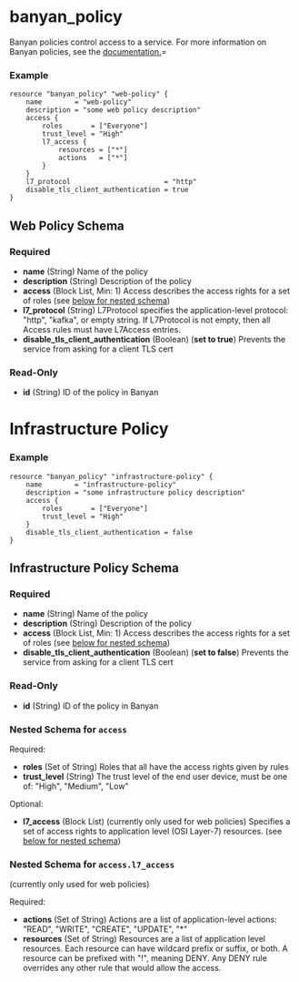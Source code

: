 # banyan_policy

Banyan policies control access to a service. For more information on Banyan policies, see the [documentation.](https://docs.banyanops.com/docs/feature-guides/administer-security-policies/policies/manage-policies/)=

### Example
```hcl
resource "banyan_policy" "web-policy" {
	name        = "web-policy"
	description = "some web policy description"
	access {
		roles       = ["Everyone"]
		trust_level = "High"
		l7_access {
			resources = ["*"]
			actions   = ["*"]
		}
	}
	l7_protocol                       = "http"
	disable_tls_client_authentication = true
}
```

<!-- schema generated by tfplugindocs -->
## Web Policy Schema
### Required
- **name** (String) Name of the policy
- **description** (String) Description of the policy
- **access** (Block List, Min: 1) Access describes the access rights for a set of roles (see [below for nested schema](#nestedblock--access))
- **l7_protocol** (String) L7Protocol specifies the application-level protocol: "http", "kafka", or empty string.
  If L7Protocol is not empty, then all Access rules must have L7Access entries.
- **disable_tls_client_authentication** (Boolean) (**set to true**) Prevents the service from asking for a client TLS cert

### Read-Only

- **id** (String) ID of the policy in Banyan



<a id="infrastructure-policy"></a>
# Infrastructure Policy
### Example
```hcl
resource "banyan_policy" "infrastructure-policy" {
	name        = "infrastructure-policy"
	description = "some infrastructure policy description"
	access {
		roles       = ["Everyone"]
		trust_level = "High"
	}
	disable_tls_client_authentication = false
}
```

<!-- schema generated by tfplugindocs -->
## Infrastructure Policy Schema
### Required
- **name** (String) Name of the policy
- **description** (String) Description of the policy
- **access** (Block List, Min: 1) Access describes the access rights for a set of roles (see [below for nested schema](#nestedblock--access))
- **disable_tls_client_authentication** (Boolean) (**set to false**) Prevents the service from asking for a client TLS cert

### Read-Only

- **id** (String) ID of the policy in Banyan

<a id="nestedblock--access"></a>
### Nested Schema for `access`

Required:

- **roles** (Set of String) Roles that all have the access rights given by rules
- **trust_level** (String) The trust level of the end user device, must be one of: "High", "Medium", "Low"

Optional:

- **l7_access** (Block List) (currently only used for web policies) Specifies a set of access rights to application level (OSI Layer-7) resources. (see [below for nested schema](#nestedblock--access--l7_access))

<a id="nestedblock--access--l7_access"></a>
### Nested Schema for `access.l7_access`
(currently only used for web policies)

Required:

- **actions** (Set of String) Actions are a list of application-level actions: "READ", "WRITE", "CREATE", "UPDATE", "*"
- **resources** (Set of String) Resources are a list of application level resources.
														Each resource can have wildcard prefix or suffix, or both.
														A resource can be prefixed with "!", meaning DENY.
														Any DENY rule overrides any other rule that would allow the access.


  

